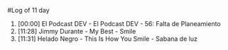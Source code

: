 #Log of 11 day

1. [00:00] El Podcast DEV - El Podcast DEV - 56: Falta de Planeamiento
1. [11:28] Jimmy Durante - My Best - Smile
1. [11:31] Helado Negro - This Is How You Smile - Sabana de luz
